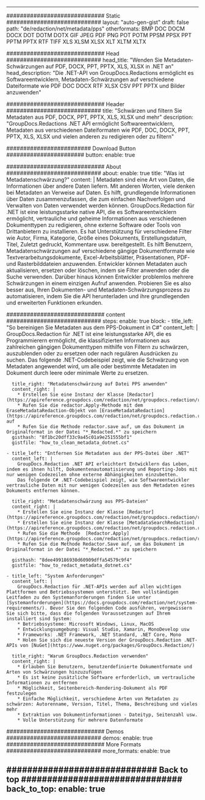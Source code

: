 
---
############################# Static ############################
layout: "auto-gen-gist" 
draft: false
path: "de/redaction/net/metadata/pps"
otherformats: BMP DOC DOCM DOCX DOT DOTM DOTX GIF JPEG PDF PNG POT POTM PPSM PPSX PPT PPTM PPTX RTF TIFF XLS XLSM XLSX XLT XLTM XLTX  

############################# Head ############################
head_title: "Wenden Sie Metadaten-Schwärzungen auf PDF, DOCX, PPT, PPTX, XLS, XLSX in .NET an"
head_description: "Die .NET-API von GroupDocs.Redactions ermöglicht es Softwareentwicklern, Metadaten-Schwärzungen auf verschiedene Dateiformate wie PDF DOC DOCX RTF XLSX CSV PPT PPTX und Bilder anzuwenden"

############################# Header ############################
title: "Schwärzen und filtern Sie Metadaten aus PDF, DOCX, PPT, PPTX, XLS, XLSX und mehr"
description: "GroupDocs.Redactions .NET API ermöglicht Softwareentwicklern, Metadaten aus verschiedenen Dateiformaten wie PDF, DOC, DOCX, PPT, PPTX, XLS, XLSX und vielen anderen zu redigieren oder zu filtern"

######################### Download Button #######################
button:
    enable: true

############################# About ############################
about:
    enable: true
    title: "Was ist Metadatenschwärzung?"
    content: |
        Metadaten sind eine Art von Daten, die Informationen über andere Daten liefern. Mit anderen Worten, viele denken bei Metadaten an Verweise auf Daten. Es hilft, grundlegende Informationen über Daten zusammenzufassen, die zum einfachen Nachverfolgen und Verwalten von Daten verwendet werden können. GroupDocs.Redaction für .NET ist eine leistungsstarke native API, die es Softwareentwicklern ermöglicht, vertrauliche und geheime Informationen aus verschiedenen Dokumenttypen zu redigieren, ohne externe Software oder Tools von Drittanbietern zu installieren. Es hat Unterstützung für verschiedene Filter wie Autor, Firma, Kategorie, Größe eines Dokuments, Erstellungsdatum, Titel, Zuletzt gedruckt, Kommentare usw. bereitgestellt. Es hilft Benutzern, Metadatenschwärzungen auf verschiedene gängige Dokumentformate wie Textverarbeitungsdokumente, Excel-Arbeitsblätter, Präsentationen, PDF- und Rasterbilddateien anzuwenden. Entwickler können Metadaten auch aktualisieren, ersetzen oder löschen, indem sie Filter anwenden oder die Suche verwenden. Darüber hinaus können Entwickler problemlos mehrere Schwärzungen in einem einzigen Aufruf anwenden. Probieren Sie es also besser aus, Ihren Dokumenten- und Metadaten-Schwärzungsprozess zu automatisieren, indem Sie die API herunterladen und ihre grundlegenden und erweiterten Funktionen erkunden.

############################# content ############################
steps:
    enable: true
    block:
    - title_left: "So bereinigen Sie Metadaten aus dem PPS-Dokument in C#"
      content_left: |
        GroupDocs.Redaction für .NET ist eine leistungsstarke API, die es Programmierern ermöglicht, die klassifizierten Informationen aus zahlreichen gängigen Dokumenttypen mithilfe von Filtern zu schwärzen, auszublenden oder zu ersetzen oder nach regulären Ausdrücken zu suchen.
        Das folgende .NET-Codebeispiel zeigt, wie die Schwärzung von Metadaten angewendet wird, um alle oder bestimmte Metadaten im Dokument durch leere oder minimale Werte zu ersetzen.

      title_right: "Metadatenschwärzung auf Datei PPS anwenden"
      content_right: |
        * Erstellen Sie eine Instanz der Klasse [Redactor](https://apireference.groupdocs.com/redaction/net/groupdocs.redaction/redactor).
        * Rufen Sie die redactor.Apply-Methode mit dem EraseMetadataRedaction-Objekt von [EraseMetadataRedaction](https://apireference.groupdocs.com/redaction/net/groupdocs.redaction.redactions/erasemetadataredaction) auf
        * Rufen Sie die Methode redactor.save auf, um das Dokument im Originalformat in der Datei "*_Redacted.*" zu speichern        
      gisthash: "8f1bc20dff33c9a45c01a9e251555bf1"
      gistfile: "how_to_clean_metadata_dotnet.cs"

    - title_left: "Entfernen Sie Metadaten aus der PPS-Datei über .NET"
      content_left: |
        GroupDocs.Redaction .NET API erleichtert Entwicklern das Leben, indem es ihnen hilft, Dokumentenautomatisierung und Reporting-Jobs mit nur wenigen Codezeilen ohne externe Abhängigkeiten einzubetten.
        Das folgende C# .NET-Codebeispiel zeigt, wie Softwareentwickler vertrauliche Daten mit nur wenigen Codezeilen aus den Metadaten eines Dokuments entfernen können.
        
      title_right: "Metadatenschwärzung aus PPS-Dateien"
      content_right: |
        * Erstellen Sie eine Instanz der Klasse [Redactor](https://apireference.groupdocs.com/redaction/net/groupdocs.redaction/redactor).
        * Erstellen Sie eine Instanz der Klasse [MetadataSearchRedaction](https://apireference.groupdocs.com/redaction/net/groupdocs.redaction.redactions/metadatasearchredaction)
        * Rufen Sie die Methode  [Redactor.Apply](https://apireference.groupdocs.com/redaction/net/groupdocs.redaction/redactor/methods/apply/index) 
        * Rufen Sie die Methode Redactor.Save auf, um das Dokument im Originalformat in der Datei "*_Redacted.*" zu speichern
        
      gisthash: "8dee499186930d60909dffa54579c9f4"
      gistfile: "how_to_redact_metadata_dotnet.cs"

    - title_left: "System Anforderungen"
      content_left: |
        GroupDocs.Redaction für .NET-APIs werden auf allen wichtigen Plattformen und Betriebssystemen unterstützt. Den vollständigen Leitfaden zu den Systemanforderungen finden Sie unter [Systemanforderungen](https://docs.groupdocs.com/redaction/net/system-requirements/). Bevor Sie den folgenden Code ausführen, vergewissern Sie sich bitte, dass die folgenden Voraussetzungen auf Ihrem installiert sind System:
        * Betriebssysteme: Microsoft Windows, Linux, MacOS
        * Entwicklungsumgebung: Visual Studio, Xamarin, MonoDevelop usw
        * Frameworks: .NET Framework, .NET Standard, .NET Core, Mono
        * Holen Sie sich die neueste Version der GroupDocs.Redaction .NET-APIs von [NuGet](https://www.nuget.org/packages/GroupDocs.Redaction/)
        
      title_right: "Warum GroupDocs.Redaction verwenden"
      content_right: |
        * Erlauben Sie Benutzern, benutzerdefinierte Dokumentformate und Arten von Schwärzungen hinzuzufügen
        * Es ist keine zusätzliche Software erforderlich, um vertrauliche Informationen zu entfernen
        * Möglichkeit, Seitenbereich-Rendering-Dokument als PDF festzulegen
        * Einfache Möglichkeit, verschiedene Arten von Metadaten zu schwärzen: Autorenname, Version, Titel, Thema, Beschreibung und vieles mehr
        * Extraktion von Dokumentinformationen - Dateityp, Seitenzahl usw.
        * Volle Unterstützung für mehrere Datenformate

############################# Demos ############################
demos:
    enable: true
############################# More Formats ############################
more_formats:
    enable: true

############################# Back to top ###############################
back_to_top:
    enable: true
---
